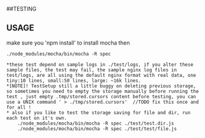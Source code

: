 ##TESTING

USAGE
------
  make sure you 'npm install' to install mocha
  then

	./node_modules/mocha/bin/mocha -R spec

	*these test depend on sample logs in ./test/logs, if you alter these sample files, the test may fail, the sample nginx log files in test/logs, are all using the default nginx format with real data, one tiny:10 lines, small:50 lines, large: ~16k lines.
	*[NOTE]! TestSetup still a little buggy on deleting previous storage, so sometimes you need to empty the storage manually before running the test , just empty .tmp/stored.cursors content before testing, you can use a UNIX command ' > ./tmp/stored.cursors'  //TODO fix this once and for all !
	* also if you like to test the storage saving for file and dir, run each test on it's own.
		./node_modules/mocha/bin/mocha -R spec ./test/test.dir.js
		./node_modules/mocha/bin/mocha -R spec ./test/test/file.js 
